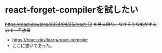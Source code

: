 # react-forget-compilerを試したい
~~https://react.dev/blog/2024/04/25/react-19~~
~~を見る限り、なさそうな気がするので一旦放置~~

- https://react.dev/learn/react-compiler
- ここに書いてあった。